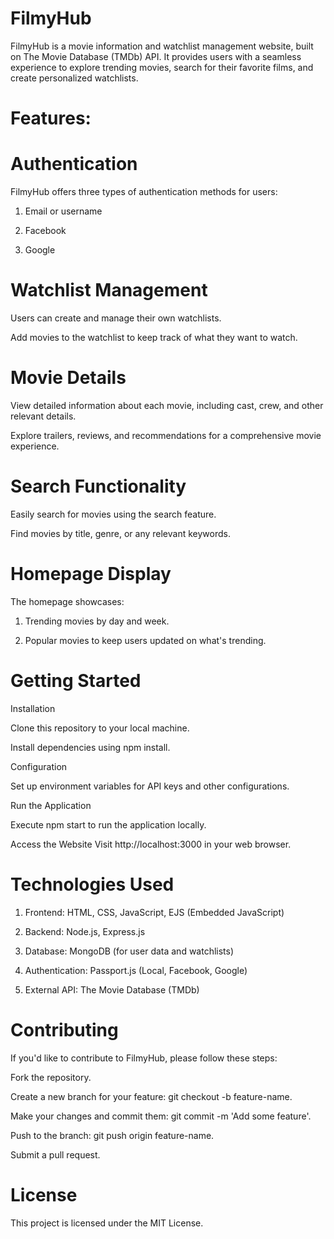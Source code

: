 # FilmyHub
FilmyHub is a movie information and watchlist management website, built on The Movie Database (TMDb) API. It provides users with a seamless experience to explore trending movies, search for their favorite films, and create personalized watchlists.

# Features:
# Authentication

FilmyHub offers three types of authentication methods for users:

1. Email or username

2. Facebook
3. Google

# Watchlist Management

Users can create and manage their own watchlists.

Add movies to the watchlist to keep track of what they want to watch.

# Movie Details
View detailed information about each movie, including cast, crew, and other relevant details.

Explore trailers, reviews, and recommendations for a comprehensive movie experience.

# Search Functionality
Easily search for movies using the search feature.

Find movies by title, genre, or any relevant keywords.

# Homepage Display
The homepage showcases:

1. Trending movies by day and week.

2. Popular movies to keep users updated on what's trending.

# Getting Started
Installation

Clone this repository to your local machine.

Install dependencies using npm install.

Configuration

Set up environment variables for API keys and other configurations.

Run the Application

Execute npm start to run the application locally.

Access the Website
Visit http://localhost:3000 in your web browser.

# Technologies Used
1. Frontend: HTML, CSS, JavaScript, EJS (Embedded JavaScript)

2. Backend: Node.js, Express.js

3. Database: MongoDB (for user data and watchlists)

4. Authentication: Passport.js (Local, Facebook, Google)

5. External API: The Movie Database (TMDb)

# Contributing

If you'd like to contribute to FilmyHub, please follow these steps:

Fork the repository.

Create a new branch for your feature: git checkout -b feature-name.

Make your changes and commit them: git commit -m 'Add some feature'.

Push to the branch: git push origin feature-name.

Submit a pull request.

# License

This project is licensed under the MIT License.